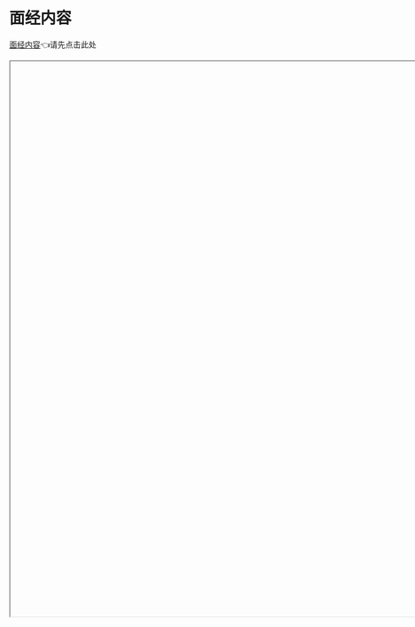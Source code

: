 <!--
 * @Author: 孙浩然
 * @Date: 2020-07-01 09:26:39
 * @LastEditors: 孙浩然
 * @LastEditTime: 2020-07-01 09:31:31
 * @FilePath: \Java-Point\docs\0.mindmaster\面经记录1.md
 * @博客地址: 个人博客，如果各位客官觉得不错，请点个赞，谢谢。[地址](https://codefool0307.github.io/JavaScholar/#/)
--> 
# 面经内容

<a href="https://kdocs.cn/l/s43JAmKu9" target="mainFrame1">面经内容</a>👈请先点击此处
<iframe name="mainFrame1" style="width:1000px; height:1000px;">